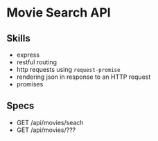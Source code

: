 # Movie Search API


## Skills

- express
- restful routing
- http requests using `request-promise`
- rendering json in response to an HTTP request
- promises



## Specs


- GET /api/movies/seach
- GET /api/movies/???
